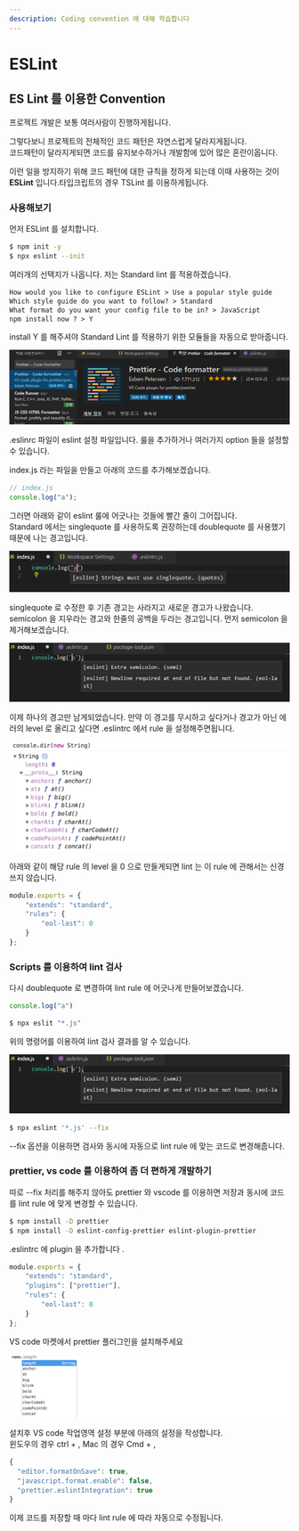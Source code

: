 ```yaml
---
description: Coding convention 에 대해 학습합니다
---
```


# ESLint

## ES Lint 를 이용한 Convention

프로젝트 개발은 보통 여러사람이 진행하게됩니다.

그렇다보니 프로젝트의 전체적인 코드 패턴은 자연스럽게 달라지게됩니다.  
코드패턴이 달라지게되면 코드를 유지보수하거나 개발함에 있어 많은 혼란이옵니다.

이런 일을 방지하기 위해 코드 패턴에 대한 규칙을 정하게 되는데 이때 사용하는 것이 **ESLint** 입니다.타입크립트의 경우 TSLint 를 이용하게됩니다.

### 사용해보기

먼저 ESLint 를 설치합니다.

```bash
$ npm init -y
$ npx eslint --init
```

여러개의 선택지가 나옵니다. 저는 Standard lint 를 적용하겠습니다.

```text
How would you like to configure ESLint > Use a popular style guide
Which style guide do you want to follow? > Standard
What format do you want your config file to be in? > JavaScript
npm install now ? > Y
```

install Y 를 해주셔야 Standard Lint 를 적용하기 위한 모듈들을 자동으로 받아줍니다.

![.eslintrc](../.gitbook/assets/image%20%286%29.png)

.eslinrc 파일이 eslint 설정 파일입니다. 룰을 추가하거나 여러가지 option 들을 설정할 수 있습니다.

index.js 라는 파일을 만들고 아래의 코드를 추가해보겠습니다.

```javascript
// index.js
console.log("a");
```

그러면 아래와 같이 eslint 룰에 어긋나는 것들에 빨간 줄이 그어집니다.   
Standard 에서는 singlequote 를 사용하도록 권장하는데 doublequote 를 사용했기 때문에 나는 경고입니다.  


![](../.gitbook/assets/image%20%2817%29.png)

singlequote 로 수정한 후 기존 경고는 사라지고 새로운 경고가 나왔습니다. semicolon 을 지우라는 경고와 한줄의 공백을 두라는 경고입니다. 먼저 semicolon  을 제거해보겠습니다.

![](../.gitbook/assets/image%20%2822%29.png)

이제 하나의 경고만 남게되었습니다. 만약 이 경고를 무시하고 싶다거나 경고가 아닌 에러의 level 로 올리고 싶다면 .eslintrc 에서 rule 을 설정해주면됩니다.

![](../.gitbook/assets/image%20%284%29.png)

아래와 같이 해당 rule 의 level 을 0 으로 만들게되면 lint 는 이 rule 에 관해서는 신경쓰지 않습니다.

```javascript
module.exports = {
    "extends": "standard",
    "rules": {
        "eol-last": 0   
    }
};
```

### Scripts 를 이용하여 lint 검사

다시 doublequote 로 변경하여 lint rule 에 어긋나게 만들어보겠습니다.

```javascript
console.log("a")
```

```bash
$ npx eslit "*.js"
```

위의 명령어를 이용하여 lint 검사 결과를 알 수 있습니다.

![](../.gitbook/assets/image%20%2814%29.png)

```bash
$ npx eslint '*.js' --fix
```

--fix 옵션을 이용하면 검사와 동시에 자동으로 lint rule 에 맞는 코드로 변경해줍니다.

### prettier, vs code 를 이용하여 좀 더 편하게 개발하기

따로 --fix 처리를 해주지 않아도 prettier 와 vscode 를 이용하면 저장과 동시에 코드를 lint rule 에 맞게 변경할 수 있습니다.

```bash
$ npm install -D prettier
$ npm install -D eslint-config-prettier eslint-plugin-prettier
```

.eslintrc 에 plugin 을 추가합니다 .

```javascript
module.exports = {
    "extends": "standard",
    "plugins": ["prettier"],
    "rules": {
        "eol-last": 0   
    }
};
```

VS code 마켓에서 prettier 플러그인을 설치해주세요

![](../.gitbook/assets/image%20%289%29.png)

설치후 VS code 작업영역 설정 부분에 아래의 설정을 작성합니다.  
윈도우의 경우 ctrl + , Mac 의 경우 Cmd + ,

```javascript
{
  "editor.formatOnSave": true,
  "javascript.format.enable": false,
  "prettier.eslintIntegration": true
}
```

이제 코드를 저장할 때 마다 lint rule 에 따라 자동으로 수정됩니다.

